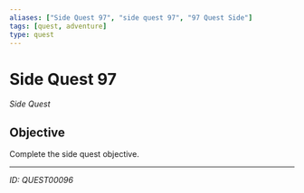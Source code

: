 ```yaml
---
aliases: ["Side Quest 97", "side quest 97", "97 Quest Side"]
tags: [quest, adventure]
type: quest
---
```


# Side Quest 97

*Side Quest*

## Objective
Complete the side quest objective.

---
*ID: QUEST00096*